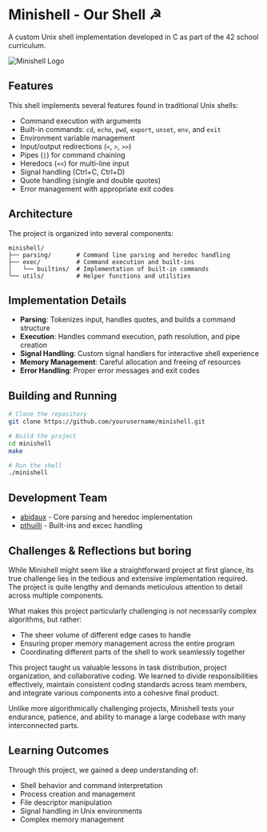 # Minishell - Our Shell ☭

A custom Unix shell implementation developed in C as part of the 42 school curriculum.

![Minishell Logo](https://s1.qwant.com/thumbr/474x315/3/d/3d8ed8c83719322da94e15b8721ab037dd577b95916cc4812af39f6459e659/th.jpg?u=https%3A%2F%2Ftse.mm.bing.net%2Fth%3Fid%3DOIP.vBzv5fn5KZA9CFWF7P3feAHaE7%26pid%3DApi&q=0&b=1&p=0&a=0)

## Features

This shell implements several features found in traditional Unix shells:

- Command execution with arguments
- Built-in commands: `cd`, `echo`, `pwd`, `export`, `unset`, `env`, and `exit`
- Environment variable management
- Input/output redirections (`<`, `>`, `>>`)
- Pipes (`|`) for command chaining
- Heredocs (`<<`) for multi-line input
- Signal handling (Ctrl+C, Ctrl+D)
- Quote handling (single and double quotes)
- Error management with appropriate exit codes

## Architecture

The project is organized into several components:

```
minishell/
├── parsing/       # Command line parsing and heredoc handling
├── exec/          # Command execution and built-ins
│   └── builtins/  # Implementation of built-in commands
└── utils/         # Helper functions and utilities
```

## Implementation Details

- **Parsing**: Tokenizes input, handles quotes, and builds a command structure
- **Execution**: Handles command execution, path resolution, and pipe creation
- **Signal Handling**: Custom signal handlers for interactive shell experience
- **Memory Management**: Careful allocation and freeing of resources
- **Error Handling**: Proper error messages and exit codes

## Building and Running

```bash
# Clone the repository
git clone https://github.com/yourusername/minishell.git

# Build the project
cd minishell
make

# Run the shell
./minishell
```

## Development Team

- [abidaux](https://github.com/abidaux) - Core parsing and heredoc implementation
- [pthuilli](https://github.com/Nlkuser) - Built-ins and excec handling


## Challenges & Reflections but boring

While Minishell might seem like a straightforward project at first glance, its true challenge lies in the tedious and extensive implementation required. The project is quite lengthy and demands meticulous attention to detail across multiple components.

What makes this project particularly challenging is not necessarily complex algorithms, but rather:
- The sheer volume of different edge cases to handle
- Ensuring proper memory management across the entire program
- Coordinating different parts of the shell to work seamlessly together

This project taught us valuable lessons in task distribution, project organization, and collaborative coding. We learned to divide responsibilities effectively, maintain consistent coding standards across team members, and integrate various components into a cohesive final product.

Unlike more algorithmically challenging projects, Minishell tests your endurance, patience, and ability to manage a large codebase with many interconnected parts.


## Learning Outcomes

Through this project, we gained a deep understanding of:
- Shell behavior and command interpretation
- Process creation and management
- File descriptor manipulation
- Signal handling in Unix environments
- Complex memory management
